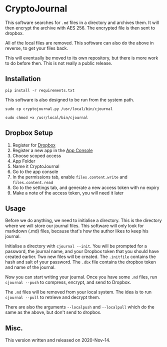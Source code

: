 # CryptoJournal

This software searches for `.md` files in a directory and archives them.
It will then encrypt the archive with AES 256.
The encrypted file is then sent to dropbox.

All of the local files are removed.
This software can also do the above in reverse, to get your files back.

This will eventually be moved to its own repository, but there is more work to do before then.
This is not really a public release.


## Installation
`pip install -r requirements.txt`

This software is also designed to be run from the system path.

`sudo cp cryptojournal.py /usr/local/bin/cjournal`

`sudo chmod +x /usr/local/bin/cjournal`


## Dropbox Setup
1. Register for [Dropbox](https://dropbox.com)
2. Register a new app in the [App Console](https://www.dropbox.com/developers/apps/create)
3. Choose scoped access
4. App Folder
5. Name it CryptoJournal
6. Go to the app console
7. In the permissions tab, enable `files.content.write` and `files.content.read`
8. Go to the settings tab, and generate a new access token with no expiry
9. Make a note of the access token, you will need it later


## Usage
Before we do anything, we need to initialise a directory.
This is the directory where we will store our journal files.
This software will only look for markdown (.md) files, because that's how the author likes to keep his journal.

Initialise a directory with `cjournal --init`. 
You will be prompted for a password, the journal name, and your Dropbox token that you should have created earlier.
Two new files will be created.
The `.initfile` contains the hash and salt of your password.
The `.dbx` file contains the dropbox token and name of the journal.

Now you can start writing your journal.
Once you have some `.md` files, run `cjournal --push` to compress, encrypt, and send to Dropbox.

The `.md` files will be removed from your local system.
The idea is to run `cjournal --pull` to retrieve and decrypt them.

There are also the arguments `--localpush` and `--localpull` which do the same as the above, but don't send to dropbox.

## Misc.
This version written and released on 2020-Nov-14.

